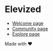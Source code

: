 # Elevized

- [Welcome page](https://iserejatoje.github.io/elevized/homepage.html)
- [Community page](https://iserejatoje.github.io/elevized/community.html)
- [Explore page](https://iserejatoje.github.io/elevized/explore.html)

Made with ❤️